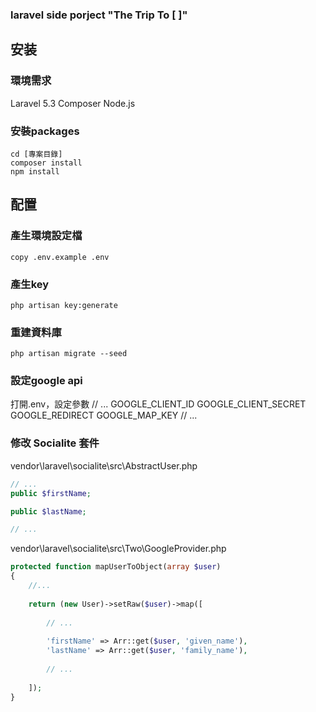 ### laravel side porject "The Trip To [  ]"

## 安装

### 環境需求
Laravel 5.3
Composer
Node.js

### 安裝packages
```shell
cd [專案目錄]
composer install
npm install
```

## 配置

### 產生環境設定檔
```shell
copy .env.example .env
```

### 產生key
```shell
php artisan key:generate
```

### 重建資料庫
```shell
php artisan migrate --seed
```

### 設定google api

打開.env，設定參數 
// ...
GOOGLE_CLIENT_ID
GOOGLE_CLIENT_SECRET
GOOGLE_REDIRECT
GOOGLE_MAP_KEY
// ...


### 修改 Socialite 套件

vendor\laravel\socialite\src\AbstractUser.php

```php
// ...
public $firstName;

public $lastName;

// ...
```

vendor\laravel\socialite\src\Two\GoogleProvider.php

```php
protected function mapUserToObject(array $user)
{
    //...
	
    return (new User)->setRaw($user)->map([
	
        // ...
		
        'firstName' => Arr::get($user, 'given_name'),
        'lastName' => Arr::get($user, 'family_name'),
		
        // ...
		
    ]);
}
```